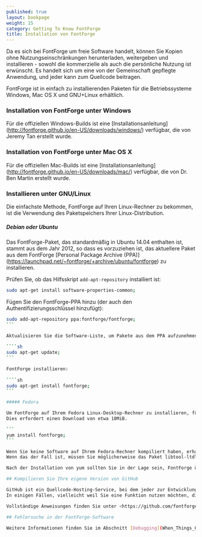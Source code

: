 ```yaml
---
published: true
layout: bookpage
weight: 15
category: Getting To Know FontForge
title: Installation von FontForge
---
```


Da es sich bei FontForge um freie Software handelt, können Sie Kopien ohne Nutzungseinschränkungen herunterladen, weitergeben und installieren - sowohl die kommerzielle als auch die persönliche Nutzung ist erwünscht.
Es handelt sich um eine von der Gemeinschaft gepflegte Anwendung, und jeder kann zum Quellcode beitragen.

FontForge ist in einfach zu installierenden Paketen für die Betriebssysteme Windows, Mac OS X und GNU+Linux erhältlich. 

### Installation von FontForge unter Windows

Für die offiziellen Windows-Builds ist eine [Installationsanleitung] (http://fontforge.github.io/en-US/downloads/windows/) verfügbar, die von Jeremy Tan erstellt wurde.

### Installation von FontForge unter Mac OS X

Für die offiziellen Mac-Builds ist eine [Installationsanleitung] (http://fontforge.github.io/en-US/downloads/mac/) verfügbar, die von Dr. Ben Martin erstellt wurde. 

### Installieren unter GNU/Linux

Die einfachste Methode, FontForge auf Ihren Linux-Rechner zu bekommen, ist die Verwendung des Paketspeichers Ihrer Linux-Distribution.

##### Debian oder Ubuntu

Das FontForge-Paket, das standardmäßig in Ubuntu 14.04 enthalten ist, stammt aus dem Jahr 2012, so dass es vorzuziehen ist, das aktuellere Paket aus dem FontForge [Personal Package Archive (PPA)] (https://launchpad.net/~fontforge/+archive/ubuntu/fontforge) zu installieren.

Prüfen Sie, ob das Hilfsskript `add-apt-repository` installiert ist:
    
```sh
sudo apt-get install software-properties-common;
```

Fügen Sie den FontForge-PPA hinzu (der auch den Authentifizierungsschlüssel hinzufügt):
    
````sh
sudo add-apt-repository ppa:fontforge/fontforge;
```

Aktualisieren Sie die Software-Liste, um Pakete aus dem PPA aufzunehmen:
    
````sh
sudo apt-get update;
```

FontForge installieren:
    
````sh
sudo apt-get install fontforge;
```

##### Fedora

Um FontForge auf Ihrem Fedora Linux-Desktop-Rechner zu installieren, führen Sie den folgenden yum-Befehl als Root-Benutzer aus. 
Dies erfordert einen Download von etwa 10MiB.

```
yum install fontforge;
```

Wenn Sie keine Software auf Ihrem Fedora-Rechner kompiliert haben, erhalten Sie nach der Installation von gcc, automake, autoconf und anderen möglicherweise einen Fehler während der Ausführung von autogen.sh mit libtoolize. 
Wenn das der Fall ist, müssen Sie möglicherweise das Paket libtool-ltdl-devel auf Fedora oder ein ähnliches Entwicklungspaket auf einer anderen GNU+Linux-Distribution installieren.

Nach der Installation von yum sollten Sie in der Lage sein, FontForge über Ihr Menü oder direkt von der Konsole oder dem gnome-Terminal aus mit dem Befehl `fontforge` zu starten.

## Kompilieren Sie Ihre eigene Version von GitHub

GitHub ist ein Quellcode-Hosting-Service, bei dem jeder zur Entwicklung einer Software beitragen kann. Es speichert den aktuellen führenden Entwicklungsstand der Anwendung.
In einigen Fällen, vielleicht weil Sie eine Funktion nutzen möchten, die in den Veröffentlichungspaketen noch nicht verfügbar ist, möchten Sie vielleicht Ihre eigene Version von Github kompilieren.

Vollständige Anweisungen finden Sie unter <https://github.com/fontforge/fontforge/blob/master/INSTALL.md>

## Fehlersuche in der FontForge-Software

Weitere Informationen finden Sie im Abschnitt [Debugging](When_Things_Go_Wrong_With_Fontforge_Itself).
